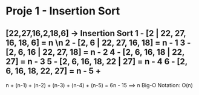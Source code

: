 # Proje 1 - Insertion Sort


[22,27,16,2,18,6] -> Insertion Sort
1 - [2 | 22, 27, 16, 18, 6] = n \n
2 - [2, 6 | 22, 27, 16, 18] = n - 1
3 - [2, 6, 16 | 22, 27, 18] = n - 2
4 - [2, 6, 16, 18 | 22, 27] = n - 3
5 - [2, 6, 16, 18, 22 | 27] = n - 4
6 - [2, 6, 16, 18, 22, 27] = n - 5
                                      +
----------------------------------------
n + (n-1) + (n-2) + (n-3) + (n-4) + (n-5) = 6n - 15 ==> n
Big-O Notation: O(n)


